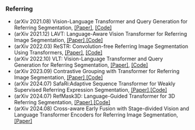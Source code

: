 ### Referring
- (arXiv 2021.08) Vision-Language Transformer and Query Generation for Referring Segmentation, [[Paper]](https://arxiv.org/pdf/2108.05565.pdf), [[Code]](https://github.com/henghuiding/Vision-Language-Transformer)
- (arXiv 2021.12) LAVT: Language-Aware Vision Transformer for Referring Image Segmentation, [[Paper]](https://arxiv.org/pdf/2112.02244.pdf),[[Code]](https://github.com/yz93/LAVT-RIS)
- (arXiv 2022.03) ReSTR: Convolution-free Referring Image Segmentation Using Transformers, [[Paper]](https://arxiv.org/pdf/2203.16768.pdf), [[Code]](http://cvlab.postech.ac.kr/research/restr/)
- (arXiv 2022.10) VLT: Vision-Language Transformer and Query Generation for Referring Segmentation, [[Paper]](https://arxiv.org/pdf/2210.15871.pdf), [[Code]](https://github.com/henghuiding/Vision-Language-Transformer)
- (arXiv 2023.09) Contrastive Grouping with Transformer for Referring Image Segmentation, [[Paper]](https://arxiv.org/pdf/2309.01017.pdf),[[Code]](https://github.com/Toneyaya/CGFormer)
- (arXiv 2024.07) SafaRi:Adaptive Sequence Transformer for Weakly Supervised Referring Expression Segmentation, [[Paper]](https://arxiv.org/pdf/2407.02394.pdf),[[Code]](https://sayannag.github.io/safari_eccv2024/)
- (arXiv 2024.07) RefMask3D: Language-Guided Transformer for 3D Referring Segmentation, [[Paper]](https://arxiv.org/pdf/2407.18244.pdf),[[Code]](https://github.com/heshuting555/RefMask3D)
- (arXiv 2024.08) Cross-aware Early Fusion with Stage-divided Vision and Language Transformer Encoders for Referring Image Segmentation,[[Paper]](https://arxiv.org/pdf/2408.07539.pdf)
